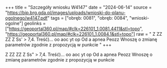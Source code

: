 +++
title = "Szczegóły wniosku W4147"
date = "2024-06-14"
source = "https://bip.brg.gda.pl/images/uploads/wnioski-do-planu-ogolnego/w4147.pdf"
tags = ["obręb: 0081", "obręb: 0084", "wnioski-ogolne"]
geolinks = ["https://geoportal360.pl/map/#clk=226101_1.0081.4411&stl=topo", "https://geoportal360.pl/map/#clk=226101_1.0084.1&stl=topo"]
raw = " Z ZZ ZZ Z Ss' > 7,4. Treść)... oo aoc yt op Od a apnea Peozz Wnoszę o zmianę parametrów zgodnie z propozycją w punkcie "
+++


Z ZZ ZZ
Z Ss" >
7,4. Treść)... oo aoc yt op Od a apnea Peozz
Wnoszę o zmianę parametrów zgodnie z propozycją w punkcie 



